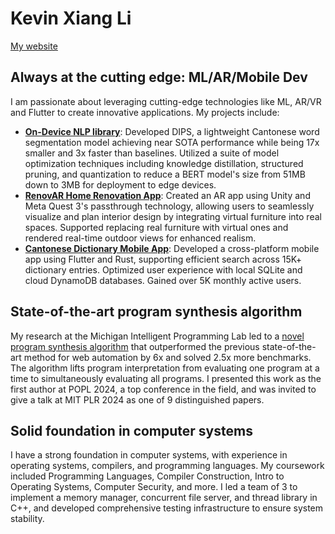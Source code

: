 # Kevin Xiang Li
[My website](https://kevinx.li/)

## Always at the cutting edge: ML/AR/Mobile Dev
I am passionate about leveraging cutting-edge technologies like ML, AR/VR and Flutter to create innovative applications. My projects include:
- **[On-Device NLP library](https://kevinx.li/projects/dips)**: Developed DIPS, a lightweight Cantonese word segmentation model achieving near SOTA performance while being 17x smaller and 3x faster than baselines. Utilized a suite of model optimization techniques including knowledge distillation, structured pruning, and quantization to reduce a BERT model's size from 51MB down to 3MB for deployment to edge devices.
- **[RenovAR Home Renovation App](https://renovar.pages.dev/)**: Created an AR app using Unity and Meta Quest 3's passthrough technology, allowing users to seamlessly visualize and plan interior design by integrating virtual furniture into real spaces. Supported replacing real furniture with virtual ones and rendered real-time outdoor views for enhanced realism.
- **[Cantonese Dictionary Mobile App](https://kevinx.li/projects/wordshk)**: Developed a cross-platform mobile app using Flutter and Rust, supporting efficient search across 15K+ dictionary entries. Optimized user experience with local SQLite and cloud DynamoDB databases. Gained over 5K monthly active users.

## State-of-the-art program synthesis algorithm
My research at the Michigan Intelligent Programming Lab led to a [novel program synthesis algorithm](https://arxiv.org/abs/2311.03705) that outperformed the previous state-of-the-art method for web automation by 6x and solved 2.5x more benchmarks. The algorithm lifts program interpretation from evaluating one program at a time to simultaneously evaluating all programs. I presented this work as the first author at POPL 2024, a top conference in the field, and was invited to give a talk at MIT PLR 2024 as one of 9 distinguished papers.

## Solid foundation in computer systems
I have a strong foundation in computer systems, with experience in operating systems, compilers, and programming languages. My coursework included Programming Languages, Compiler Construction, Intro to Operating Systems, Computer Security, and more. I led a team of 3 to implement a memory manager, concurrent file server, and thread library in C++, and developed comprehensive testing infrastructure to ensure system stability.
